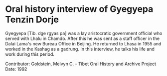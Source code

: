 # Oral history interview of Gyegyepa Tenzin Dorje


Gyegyepa [Tib. dge rgyas pa] was a lay aristocratic government official who served with Lhalu in Chamdo. After this he was sent as a staff officer in the Dalai Lama's new Bureau Office in Beijing. He returned to Lhasa in 1955 and worked in the Kashag as a gadrung. In this interview, he talks his life and work during this period.


Contributor:
                        Goldstein, Melvyn C. - Tibet Oral History and Archive Project  
Date:
1992  
